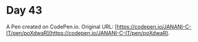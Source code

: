# Day 43

A Pen created on CodePen.io. Original URL: [https://codepen.io/JANANI-C-IT/pen/poXdwaR](https://codepen.io/JANANI-C-IT/pen/poXdwaR).


